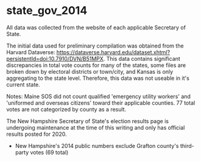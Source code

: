 # state_gov_2014

All data was collected from the website of each applicable Secretary of State.

The initial data used for preliminary compilation was obtained from the Harvard Dataverse: https://dataverse.harvard.edu/dataset.xhtml?persistentId=doi:10.7910/DVN/B51MPX. This data contains significant discrepancies in total vote counts for many of the states, some files are broken down by electoral districts or town/city, and Kansas is only aggregating to the state level. Therefore, this data was not useable in it's current state.

Notes:
Maine SOS did not count qualified 'emergency utility workers' and 'uniformed and overseas citizens' toward their applicable counties. 77 total votes are not categorized by county as a result.

The New Hampshire Secretary of State's election results page is undergoing maintenance at the time of this writing and only has official results posted for 2020.
- New Hampshire's 2014 public numbers exclude Grafton county's third-party votes (69 total)
